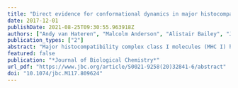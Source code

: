 ```yaml
---
title: "Direct evidence for conformational dynamics in major histocompatibility complex class I molecules"
date: 2017-12-01
publishDate: 2021-08-25T09:30:55.963918Z
authors: ["Andy van Hateren", "Malcolm Anderson", "Alistair Bailey", "Jörn M. Werner", "Paul Skipp", "Tim Elliott"]
publication_types: ["2"]
abstract: "Major histocompatibility complex class I molecules (MHC I) help protect jawed vertebrates by binding and presenting immunogenic peptides to cytotoxic T lymphocytes. Peptides are selected from a large diversity present in the endoplasmic reticulum. However, only a limited number of peptides complement the polymorphic MHC specificity determining pockets in a way that leads to high-affinity peptide binding and efficient antigen presentation. MHC I molecules possess an intrinsic ability to discriminate between peptides, which varies in efficiency between allotypes, but the mechanism of selection is unknown. Elucidation of the selection mechanism is likely to benefit future immune-modulatory therapies. Evidence suggests peptide selection involves transient adoption of alternative, presumably higher energy conformations than native peptide–MHC complexes. However, the instability of peptide-receptive MHC molecules has hindered characterization of such conformational plasticity. To investigate the dynamic nature of MHC, we refolded MHC proteins with peptides that can be hydrolyzed by UV light and thus released. We compared the resultant peptide-receptive MHC molecules with non-hydrolyzed peptide-loaded MHC complexes by monitoring the exchange of hydrogen for deuterium in solution. We found differences in hydrogen–deuterium exchange between peptide-loaded and peptide-receptive molecules that were negated by the addition of peptide to peptide-receptive MHC molecules. Peptide hydrolysis caused significant increases in hydrogen–deuterium exchange in sub-regions of the peptide-binding domain and smaller increases elsewhere, including in the α3 domain and the non-covalently associated β_2_-microglobulin molecule, demonstrating long-range dynamic communication. Comparing two MHC allotypes revealed allotype-specific differences in hydrogen–deuterium exchange, consistent with the notion that MHC I plasticity underpins peptide selection."
featured: false
publication: "*Journal of Biological Chemistry*"
url_pdf: "https://www.jbc.org/article/S0021-9258(20)32841-6/abstract"
doi: "10.1074/jbc.M117.809624"
---
```


